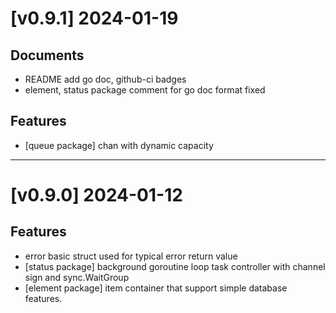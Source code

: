 # [v0.9.1] 2024-01-19
## Documents
- README add go doc, github-ci badges
- element, status package comment for go doc format fixed
## Features
- [queue package] chan with dynamic capacity

---
# [v0.9.0] 2024-01-12
## Features
- error basic struct used for typical error return value
- [status package] background goroutine loop task controller with channel sign and sync.WaitGroup
- [element package] item container that support simple database features. 